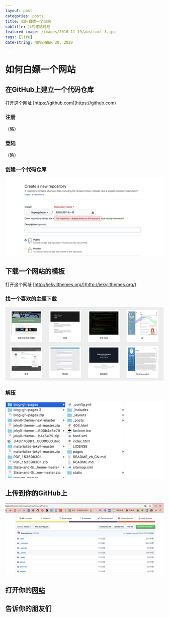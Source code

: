 ```yaml
---
layout: post
categories: posts
title: 如何白嫖一个网站
subtitle: 我的建站过程
featured-image: /images/2016-11-19/abstract-3.jpg
tags: [life]
date-string: NOVEMBER 20, 2020
---
```


# 如何白嫖一个网站

## 在GitHub上建立一个代码仓库

打开这个网址 [https://github.com](https://github.com)

### 注册
（略）
### 登陆
（略）

### 创建一个代码仓库

![](./images/2020/02/20/image002.png)

## 下载一个网站的模板

打开这个网址 [http://jekyllthemes.org/](http://jekyllthemes.org/)

### 找一个喜欢的主题下载

![](./images/2020/02/20/image003.png)

### 解压

![](./images/2020/02/20/image004.png)

## 上传到你的GitHub上

![](./images/2020/02/20/image005.png)

## 打开你的[网站](https://liupengzhouyi.github.io)

## 告诉你的朋友们


